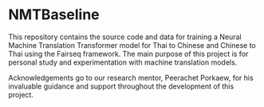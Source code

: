# NMTBaseline
This repository contains the source code and data for training a Neural Machine Translation Transformer model for Thai to Chinese and Chinese to Thai using the Fairseq framework. The main purpose of this project is for personal study and experimentation with machine translation models.

Acknowledgements go to our research mentor, Peerachet Porkaew, for his invaluable guidance and support throughout the development of this project.
